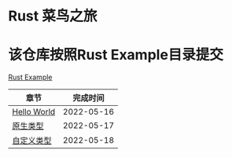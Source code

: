 # Rust 菜鸟之旅
# 该仓库按照Rust Example目录提交
[Rust Example](https://rustwiki.org/zh-CN/rust-by-example/)


|         章节          |         完成时间         |
|----------------------|:-----------------------:|
| [Hello World](./rs_day_a) |  2022-05-16 | 
| [原生类型](./rs_day_b) |  2022-05-17 | 
| [自定义类型](./rs_day_c) |  2022-05-18 | 
